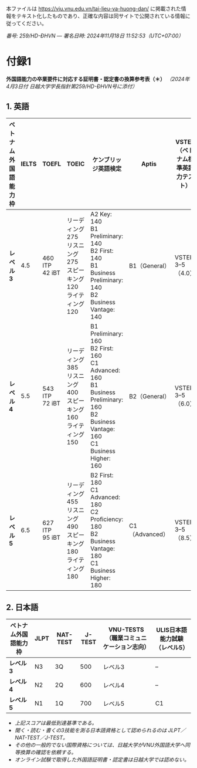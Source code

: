 本ファイルは https://vju.vnu.edu.vn/tai-lieu-va-huong-dan/ に掲載された情報をテキスト化したものであり、正確な内容は同サイトで公開されている情報に従ってください。

*番号: 259/HD-ĐHVN — 署名日時: 2024年11月18日 11:52:53（UTC+07:00）*

# 付録1

**外国語能力の卒業要件に対応する証明書・認定書の換算参考表（＊）**
*（2024年4月3日付 日越大学学長指針第259/HD-ĐHVN号に添付）*

## 1. 英語

| ベトナム外国語能力枠 | IELTS | TOEFL | TOEIC | ケンブリッジ英語検定 | Aptis | VSTEP（ベトナム標準英語力テスト） | VNU-TESTS（職業コミュニケーション志向） |
| --- | --- | --- | --- | --- | --- | --- | --- |
| **レベル3** | 4.5 | 460 ITP<br>42 iBT | リーディング275<br>リスニング275<br>スピーキング120<br>ライティング120 | A2 Key: 140<br>B1 Preliminary: 140<br>B2 First: 140<br>B1 Business Preliminary: 140<br>B2 Business Vantage: 140 | B1（General） | VSTEP 3–5（4.0） | レベル3 |
| **レベル4** | 5.5 | 543 ITP<br>72 iBT | リーディング385<br>リスニング400<br>スピーキング160<br>ライティング150 | B1 Preliminary: 160<br>B2 First: 160<br>C1 Advanced: 160<br>B1 Business Preliminary: 160<br>B2 Business Vantage: 160<br>C1 Business Higher: 160 | B2（General） | VSTEP 3–5（6.0） | レベル4 |
| **レベル5** | 6.5 | 627 ITP<br>95 iBT | リーディング455<br>リスニング490<br>スピーキング180<br>ライティング180 | B2 First: 180<br>C1 Advanced: 180<br>C2 Proficiency: 180<br>B2 Business Vantage: 180<br>C1 Business Higher: 180 | C1（Advanced） | VSTEP 3–5（8.5） | レベル5 |

## 2. 日本語

| ベトナム外国語能力枠 | JLPT | NAT-TEST | J-TEST | VNU-TESTS（職業コミュニケーション志向） | ULIS日本語能力試験（レベル5） |
| --- | --- | --- | --- | --- | --- |
| **レベル3** | N3 | 3Q | 500 | レベル3 | – |
| **レベル4** | N2 | 2Q | 600 | レベル4 | – |
| **レベル5** | N1 | 1Q | 700 | レベル5 | C1 |

- *上記スコアは最低到達基準である。*
- *聞く・読む・書くの3技能を測る日本語資格として認められるのは JLPT／NAT-TEST／J-TEST。*
- *その他の一般的でない国際資格については、日越大学がVNU外国語大学へ同等換算の確認を依頼する。*
- *オンライン試験で取得した外国語証明書・認定書は日越大学では認めない。*
